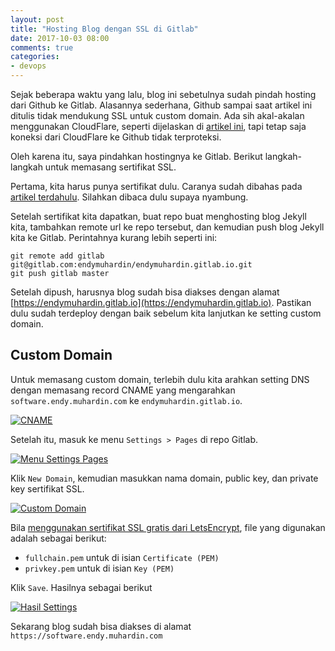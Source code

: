 ```yaml
---
layout: post
title: "Hosting Blog dengan SSL di Gitlab"
date: 2017-10-03 08:00
comments: true
categories:
- devops
---
```


Sejak beberapa waktu yang lalu, blog ini sebetulnya sudah pindah hosting dari Github ke Gitlab. Alasannya sederhana, Github sampai saat artikel ini ditulis tidak mendukung SSL untuk custom domain. Ada sih akal-akalan menggunakan CloudFlare, seperti dijelaskan di [artikel ini](https://hackernoon.com/set-up-ssl-on-github-pages-with-custom-domains-for-free-a576bdf51bc), tapi tetap saja koneksi dari CloudFlare ke Github tidak terproteksi.

Oleh karena itu, saya pindahkan hostingnya ke Gitlab. Berikut langkah-langkah untuk memasang sertifikat SSL.

<!--more-->

Pertama, kita harus punya sertifikat dulu. Caranya sudah dibahas pada [artikel terdahulu](https://software.endy.muhardin.com/devops/letsencrypt-manual-dns/). Silahkan dibaca dulu supaya nyambung.

Setelah sertifikat kita dapatkan, buat repo buat menghosting blog Jekyll kita, tambahkan remote url ke repo tersebut, dan kemudian push blog Jekyll kita ke Gitlab. Perintahnya kurang lebih seperti ini:

```
git remote add gitlab git@gitlab.com:endymuhardin/endymuhardin.gitlab.io.git
git push gitlab master
```

Setelah dipush, harusnya blog sudah bisa diakses dengan alamat [https://endymuhardin.gitlab.io](https://endymuhardin.gitlab.io). Pastikan dulu sudah terdeploy dengan baik sebelum kita lanjutkan ke setting custom domain.

## Custom Domain ##

Untuk memasang custom domain, terlebih dulu kita arahkan setting DNS dengan memasang record CNAME yang mengarahkan `software.endy.muhardin.com` ke `endymuhardin.gitlab.io`.

[![CNAME]({{site.url}}/images/uploads/2017/ssl-gitlab/cname-dns.png)]({{site.url}}/images/uploads/2017/ssl-gitlab/cname-dns.png)

Setelah itu, masuk ke menu `Settings > Pages` di repo Gitlab.

[![Menu Settings Pages]({{site.url}}/images/uploads/2017/ssl-gitlab/settings-pages.png)]({{site.url}}/images/uploads/2017/ssl-gitlab/settings-pages.png)

Klik `New Domain`, kemudian masukkan nama domain, public key, dan private key sertifikat SSL.

[![Custom Domain]({{site.url}}/images/uploads/2017/ssl-gitlab/custom-domain.png)]({{site.url}}/images/uploads/2017/ssl-gitlab/custom-domain.png)

Bila [menggunakan sertifikat SSL gratis dari LetsEncrypt](https://software.endy.muhardin.com/devops/letsencrypt-manual-dns/), file yang digunakan adalah sebagai berikut:

* `fullchain.pem` untuk di isian `Certificate (PEM)`
* `privkey.pem` untuk di isian `Key (PEM)`

Klik `Save`. Hasilnya sebagai berikut

[![Hasil Settings]({{site.url}}/images/uploads/2017/ssl-gitlab/hasil.png)]({{site.url}}/images/uploads/2017/ssl-gitlab/hasil.png)

Sekarang blog sudah bisa diakses di alamat `https://software.endy.muhardin.com`
